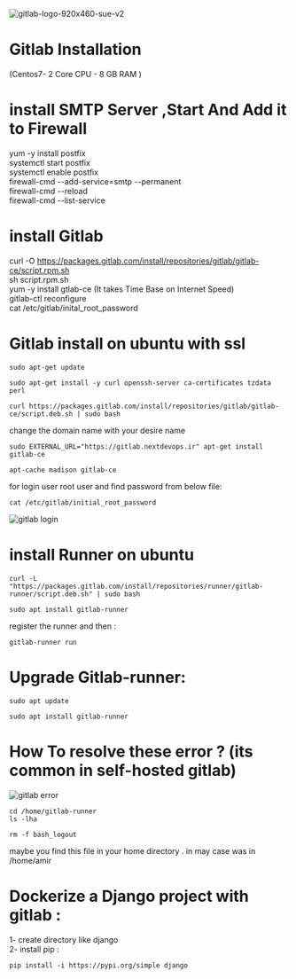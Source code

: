 ![gitlab-logo-920x460-sue-v2](https://github.com/user-attachments/assets/326d877f-d362-45cd-a481-57c23597c4c0)
# Gitlab Installation 
(Centos7- 2 Core CPU - 8 GB RAM )
# install SMTP Server ,Start And Add it to Firewall
yum -y install postfix <br>
systemctl start postfix <br>
systemctl enable postfix <br>
firewall-cmd --add-service=smtp --permanent <br>
firewall-cmd --reload <br>
firewall-cmd --list-service <br>
# install Gitlab
curl -O https://packages.gitlab.com/install/repositories/gitlab/gitlab-ce/script.rpm.sh <br>
sh script.rpm.sh <br>
yum -y install gtlab-ce (It takes Time Base on Internet Speed)<br>
gitlab-ctl reconfigure <br>
cat /etc/gitlab/inital_root_password <br>
# Gitlab install on ubuntu with ssl
```
sudo apt-get update 
```
```
sudo apt-get install -y curl openssh-server ca-certificates tzdata perl
```
```
curl https://packages.gitlab.com/install/repositories/gitlab/gitlab-ce/script.deb.sh | sudo bash
```
change the domain name with your desire name
```
sudo EXTERNAL_URL="https://gitlab.nextdevops.ir" apt-get install gitlab-ce
```
```
apt-cache madison gitlab-ce
```
for login user root user and find password from below file: <br>
```
cat /etc/gitlab/initial_root_password
```
![gitlab login](https://github.com/user-attachments/assets/cb830dba-a06e-46f0-9735-b48d568636ac)

# install Runner on ubuntu
```
curl -L "https://packages.gitlab.com/install/repositories/runner/gitlab-runner/script.deb.sh" | sudo bash
```
```
sudo apt install gitlab-runner
```
register the runner and then : <br>
```
gitlab-runner run
```

# Upgrade Gitlab-runner:
```
sudo apt update
```
```
sudo apt install gitlab-runner
```
# How To resolve these error ? (its common in self-hosted gitlab) <br>
![gitlab error](https://github.com/user-attachments/assets/33b87513-891b-447e-9075-f50f621dd1b8)
```
cd /home/gitlab-runner
ls -lha 
```
```
rm -f bash_logout
```
maybe you find this file in your home directory . in may case was in /home/amir <br>

# Dockerize a Django project with gitlab : <br>
1- create directory like django <br>
2- install pip : <br>
```python3
pip install -i https://pypi.org/simple django
```

